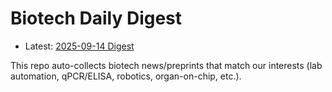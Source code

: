 # Biotech Daily Digest

- Latest: [2025-09-14 Digest](digest/2025-09-14.md)

This repo auto-collects biotech news/preprints that match our interests (lab automation, qPCR/ELISA, robotics, organ-on-chip, etc.).
